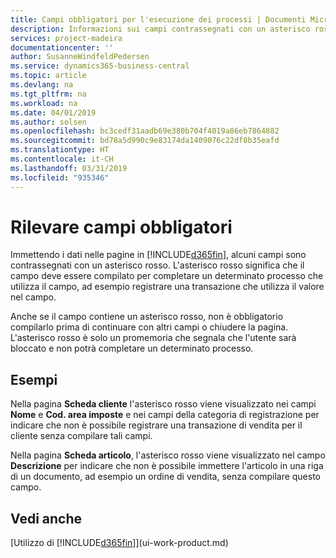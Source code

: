 ```yaml
---
title: Campi obbligatori per l'esecuzione dei processi | Documenti Microsoft
description: Informazioni sui campi contrassegnati con un asterisco rosso, che indica che sono obbligatori e devono essere compilati per eseguire i processi.
services: project-madeira
documentationcenter: ''
author: SusanneWindfeldPedersen
ms.service: dynamics365-business-central
ms.topic: article
ms.devlang: na
ms.tgt_pltfrm: na
ms.workload: na
ms.date: 04/01/2019
ms.author: solsen
ms.openlocfilehash: bc3cedf31aadb69e380b704f4019a86eb7864882
ms.sourcegitcommit: bd78a5d990c9e83174da1409076c22df8b35eafd
ms.translationtype: HT
ms.contentlocale: it-CH
ms.lasthandoff: 03/31/2019
ms.locfileid: "935346"
---
```

# <a name="detecting-mandatory-fields"></a>Rilevare campi obbligatori
Immettendo i dati nelle pagine in [!INCLUDE[d365fin](includes/d365fin_md.md)], alcuni campi sono contrassegnati con un asterisco rosso. L'asterisco rosso significa che il campo deve essere compilato per completare un determinato processo che utilizza il campo, ad esempio registrare una transazione che utilizza il valore nel campo.

Anche se il campo contiene un asterisco rosso, non è obbligatorio compilarlo prima di continuare con altri campi o chiudere la pagina. L'asterisco rosso è solo un promemoria che segnala che l'utente sarà bloccato e non potrà completare un determinato processo.

## <a name="examples"></a>Esempi
Nella pagina **Scheda cliente** l'asterisco rosso viene visualizzato nei campi **Nome** e **Cod. area imposte** e nei campi della categoria di registrazione per indicare che non è possibile registrare una transazione di vendita per il cliente senza compilare tali campi.

Nella pagina **Scheda articolo**, l'asterisco rosso viene visualizzato nel campo **Descrizione** per indicare che non è possibile immettere l'articolo in una riga di un documento, ad esempio un ordine di vendita, senza compilare questo campo.

## <a name="see-also"></a>Vedi anche
[Utilizzo di [!INCLUDE[d365fin](includes/d365fin_md.md)]](ui-work-product.md)
